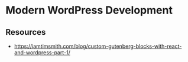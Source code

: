# Modern WordPress Development

## Resources
- https://iamtimsmith.com/blog/custom-gutenberg-blocks-with-react-and-wordpress-part-1/